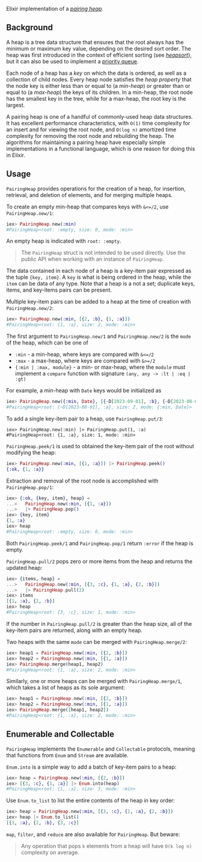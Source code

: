 Elixir implementation of a
[_pairing heap_](https://en.wikipedia.org/wiki/Pairing_heap).

## Background

A heap is a tree data structure that ensures that the root always has the 
minimum or maximum key value, depending on the desired sort order. The heap was 
first introduced in the context of efficient sorting 
(see [_heapsort_](https://en.wikipedia.org/wiki/Heapsort)), but it can also be 
used to implement a 
[priority queue](https://en.wikipedia.org/wiki/Priority_queue).  

Each node of a heap has a _key_ on which the data is ordered, as well as a
collection of child nodes. Every heap node satisfies the _heap property_
that the node key is either less than or equal to 
(a _min-heap_) or greater than or equal to (a _max-heap_) the keys of its
children. In a min-heap, the root node has the smallest key in the tree, while 
for a max-heap, the root key is the largest.

A pairing heap is one of a handful of commonly-used heap data structures. It
has excellent performance characteristics, with `O(1)` time complexity for an
insert and for viewing the root node, and `O(log n)` amortized time complexity 
for removing the root node and rebuilding the heap. The algorithms for 
maintaining a pairing heap have especially simple implementations in a
functional language, which is one reason for doing this in Elixir. 

## Usage

`PairingHeap` provides operations for the creation of a heap, for insertion, 
retrieval, and deletion of elements, and for merging multiple heaps.

To create an empty min-heap that compares keys with `&<=/2`, use 
`PairingHeap.new/1`:

```elixir
iex> PairingHeap.new(:min)
#PairingHeap<root: :empty, size: 0, mode: :min>
```

An empty heap is indicated with `root: :empty`.

> The `PairingHeap` struct is not intended to be used directly. Use the 
> public API when working with an instance of `PairingHeap`.

The data contained in each node of a heap is a key-item pair expressed as the 
tuple `{key, item}`. A `key` is what is being ordered in the heap, while the 
`item` can be data of any type. Note that a heap is a not a set; duplicate 
keys, items, and key-items pairs can be present.

Multiple key-item pairs can be added to a heap at the time of creation with 
`PairingHeap.new/2`:

```elixir
iex> PairingHeap.new(:min, [{2, :b}, {1, :a}])
#PairingHeap<root: {1, :a}, size: 2, mode: :min>
```

The first argument to `PairingHeap.new/1` and `PairingHeap.new/2` is the `mode`
of the heap, which can be one of

  * `:min` - a min-heap, where keys are compared with `&<=/2`
  * `:max` - a max-heap, where keys are compared with `&>=/2`
  * `{:min | :max, module}` - a min- or max-heap, where the `module` must
      implement a `compare` function with signature `(any, any -> :lt | :eq | :gt)`

For example, a min-heap with `Date` keys would be initialized as

```elixir
iex> PairingHeap.new({:min, Date}, [{~D[2023-09-01], :b}, {~D[2023-08-01], :a}])
#PairingHeap<root: {~D[2023-08-01], :a}, size: 2, mode: {:min, Date}>
```

To add a single key-item pair to a heap, use `PairingHeap.put/3`:

```eliixr
iex> PairingHeap.new(:min) |> PairingHeap.put(1, :a)
#PairingHeap<root: {1, :a}, size: 1, mode: :min>
```

`PairingHeap.peek/1` is used to obtained the key-item pair of the root without
modifying the heap:

```elixir
iex> PairingHeap.new(:min, [{1, :a}]) |> PairingHeap.peek()
{:ok, {1, :a}}
```

Extraction and removal of the root node is accomplished with `PairingHeap.pop/1`:

```elixir
iex> {:ok, {key, item}, heap} = 
...>   PairingHeap.new(:min, [{1, :a}]) 
...>   |> PairingHeap.pop()
iex> {key, item}
{1, :a}
iex> heap
#PairingHeap<root: :empty, size: 0, mode: :min>
```

Both `PairingHeap.peek/1` and `PairingHeap.pop/1` return `:error` if the
heap is empty.

`PairingHeap.pull/2` pops zero or more items from the heap and returns the 
updated heap:

```elixir
iex> {items, heap} =
...>   PairingHeap.new(:min, [{3, :c}, {1, :a}, {2, :b}])
...>   |> PairingHeap.pull(2)
iex> items
[{1, :a}, {2, :b}]
iex> heap
#PairingHeap<root: {3, :c}, size: 1, mode: :min>
```

If the number in `PairingHeap.pull/2` is greater than the heap size, all of the 
key-item pairs are returned, along with an empty heap.

Two heaps with the same `mode` can be merged with `PairingHeap.merge/2`:

```elixir
iex> heap1 = PairingHeap.new(:min, [{2, :b}])
iex> heap2 = PairingHeap.new(:min, [{1, :a}])
iex> PairingHeap.merge(heap1, heap2)
#PairingHeap<root: {1, :a}, size: 2, mode: :min>
```

Similarly, one or more heaps can be merged with `PairingHeap.merge/1`, which 
takes a list of heaps as its sole argument:

```elixir
iex> heap1 = PairingHeap.new(:min, [{2, :b}])
iex> heap2 = PairingHeap.new(:min, [{1, :a}])
iex> PairingHeap.merge([heap1, heap2])
#PairingHeap<root: {1, :a}, size: 2, mode: :min>
```

## Enumerable and Collectable

`PairingHeap` implements the `Enumerable` and `Collectable` protocols, meaning
that functions from `Enum` and `Stream` are available. 

`Enum.into` is a simple way to add a batch of key-item pairs to a heap:

```elixir
iex> heap = PairingHeap.new(:min, [{2, :b}])
iex> [{3, :c}, {1, :a}] |> Enum.into(heap)
#PairingHeap<root: {1, :a}, size: 3, mode: :min>
```

Use `Enum.to_list` to list the entire contents of the heap in key order:

```elixir
iex> heap = PairingHeap.new(:min, [{3, :c}, {1, :a}, {2, :b}])
iex> heap |> Enum.to_list()
[{1, :a}, {2, :b}, {3, :c}]
```

`map`, `filter`, and `reduce` are also available for `PairingHeap`. But beware:  

> Any operation that pops `k` elements from a heap will have `O(k log n)`
> complexity on average.
